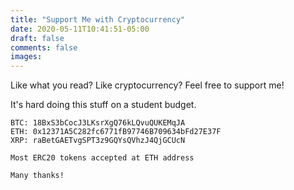 ```yaml
---
title: "Support Me with Cryptocurrency"
date: 2020-05-11T10:41:51-05:00
draft: false
comments: false
images:
---
```


Like what you read? Like cryptocurrency? Feel free to support me!

It's hard doing this stuff on a student budget.

```
BTC: 18BxS3bCocJ3LKsrXgQ76kLQvuQUKEMqJA
ETH: 0x12371A5C282fc6771fB97746B709634bFd27E37F
XRP: raBetGAETvgSPT3z9GQYsQVhzJ4QjGCUcN

Most ERC20 tokens accepted at ETH address

Many thanks!
```
